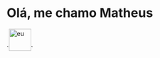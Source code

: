 <h1>Olá, me chamo Matheus</h1> `<img src="https://i.pinimg.com/474x/17/6a/ff/176aff1a94d61fb392dce4ee64717918.jpg" width="50" height="50" alt="eu">`

